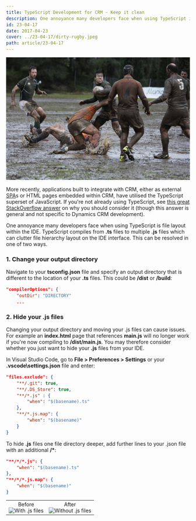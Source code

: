 ```yaml
---
title: TypeScript Development for CRM - Keep it clean
description: One annoyance many developers face when using TypeScript is file layout within the IDE
id: 23-04-17
date: 2017-04-23
cover: ../23-04-17/dirty-rugby.jpeg
path: article/23-04-17
---
```


<img src='dirty-rugby.jpeg' />

More recently, applications built to integrate with CRM, either as external <a href="https://msdn.microsoft.com/en-gb/magazine/dn463786.aspx">SPA</a>s or HTML pages embedded within CRM, have utilised the TypeScript superset of JavaScript. If you're not already using TypeScript, see <a href="http://stackoverflow.com/questions/12694530/what-is-typescript-and-why-would-i-use-it-in-place-of-javascript">this great StackOverflow answer</a> on why you should consider it (though this answer is general and not specific to Dynamics CRM development).

<p>
One annoyance many developers face when using TypeScript is file layout within the IDE. TypeScript compiles from <b>.ts</b> files to multiple <b>.js</b> files which can clutter file hierarchy layout on the IDE interface. This can be resolved in one of two ways.
</p>

<h3>1. Change your output directory</h3>
Navigate to your <b>tsconfig.json</b> file and specify an output directory that is different to the location of your <b>.ts</b> files. This could be <b>/dist</b> or <b>/build</b>:

```json
"compilerOptions": {
    "outDir": "DIRECTORY"
    ...
```

<h3>2. Hide your .js files</h3>
Changing your output directory and moving your .js files can cause issues. For example an <b>index.html</b> page that references <b>main.js</b> will no longer work if you're now compiling to <b>/dist/main.js</b>. You may therefore consider whether you just want to hide your <b>.js</b> files from your IDE.
<p>In Visual Studio Code, go to <b>File > Preferences > Settings</b> or your <b>.vscode\settings.json</b> file and enter:

```json
"files.exclude": {
    "**/.git": true,
    "**/.DS_Store": true,
    "**/*.js" : {
        "when": "$(basename).ts"
    },
    "**/*.js.map": {
        "when": "$(basename)"
    }
}
```

To hide <b>.js</b> files one file directory deeper, add further lines to your .json file with an additional <b>/\*</b>:

</p>

```json
"**/*/*.js": {
    "when": "$(basename).ts"
},
"**/*/*.js.map": {
    "when": "$(basename)"
}
```

<table width="500" border="0" cellpadding="5">

<tr>

<td align="center" valign="center">
Before
<br />
<img src="https://imgur.com/vG7I9Lh.png" alt="With .js files" />

</td>

<td align="center" valign="center">
After
<br />
<img src="https://imgur.com/EnAFuyJ.png" alt="Without .js files" />

</td>

</tr>

</table>
